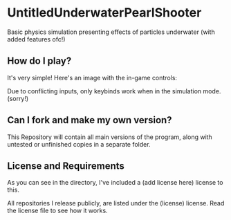 # UntitledUnderwaterPearlShooter
Basic physics simulation presenting effects of particles underwater (with added features ofc!)

## How do I play?
It's very simple!
Here's an image with the in-game controls:


Due to conflicting inputs, only keybinds work when in the simulation mode. (sorry!)


## Can I fork and make my own version?
This Repository will contain all main versions of the program, along with untested or unfinished copies in a separate folder.


## License and Requirements
As you can see in the directory, I've included a (add license here) license to this.

All repositories I release publicly, are listed under the (license) license.
Read the license file to see how it works.
